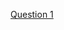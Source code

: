 <a href="https://www.hackerrank.com/challenges/c-tutorial-class/problem?isFullScreen=true">Question 1</a>